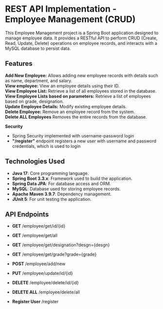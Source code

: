 # REST API Implementation - Employee Management (CRUD)
This Employee Management project is a Spring Boot application designed to manage employee data. It provides a RESTful API to perform CRUD (Create, Read, Update, Delete) operations on employee records, and interacts with a MySQL database to persist data.

## Features
**Add New Employee:** Allows adding new employee records with details such as name, department, and salary.  
**View employee:** View an employee details using their ID.  
**View Employee List:** Retrieve a list of all employees stored in the database.  
**View Employee Lists based on parameters:** Retrieve a list of employees based on grade, designation.  
**Update Employee Details:** Modify existing employee details.  
**Delete Employee:** Remove an employee record from the system.  
**Delete ALL Employees** Removes the entire records from the database.

**Security** 
- Spring Security implemented with username-password login
- **"/register"** endpoint registers a new user with username and password credentials, which is used to login

## Technologies Used
- **Java 17**: Core programming language.
- **Spring Boot 3.3.x**: Framework used to build the application.
- **Spring Data JPA**: For database access and ORM.
- **MySQL**: Database used for storing employee records.
- **Apache Maven 3.9.7**: Dependency management.
- **JUnit 5**: For unit testing the application.

## API Endpoints
- **GET** /employee/get/id/{id}
- **GET** /employee/get/all
- **GET** /employee/get/designation?desgn={desgn}
- **GET** /employee/get/grade?grade={grade}
- **POST** /employee/add/new
- **PUT** /employee/update/id/{id}
- **DELETE** /employee/delete/id/{id}
- **DELETE ALL** /employee/delete/all

- **Register User** /register

